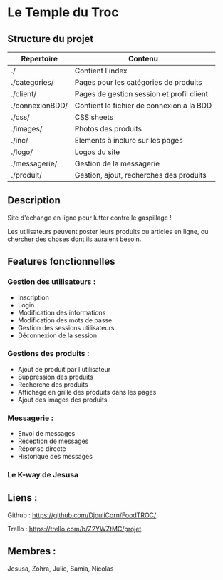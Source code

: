 # Le Temple du Troc

## Structure du projet

| Répertoire | Contenu |
| ----------- | ---------- |
| ./ | Contient l'index |
| ./categories/ | Pages pour les catégories de produits |
| ./client/ | Pages de gestion session et profil client |
| ./connexionBDD/ | Contient le fichier de connexion à la BDD |
| ./css/ | CSS sheets |
| ./images/ | Photos des produits |
| ./inc/ | Elements à inclure sur les pages |
| ./logo/ | Logos du site |
| ./messagerie/ | Gestion de la messagerie |
| ./produit/ | Gestion, ajout, recherches des produits |

## Description

Site d'échange en ligne pour lutter contre le gaspillage !

Les utilisateurs peuvent poster leurs produits ou articles en ligne, ou chercher des choses dont ils auraient besoin.

## Features fonctionnelles

### Gestion des utilisateurs :
 
  - Inscription
  - Login
  - Modification des informations
  - Modification des mots de passe
  - Gestion des sessions utilisateurs
  - Déconnexion de la session
  
### Gestions des produits :

  - Ajout de produit par l'utilisateur
  - Suppression des produits
  - Recherche des produits
  - Affichage en grille des produits dans les pages
  - Ajout des images des produits
  
### Messagerie :

  - Envoi de messages
  - Réception de messages
  - Réponse directe
  - Historique des messages
  
### Le K-way de Jesusa

## Liens :

Github : https://github.com/DjouliCorn/FoodTROC/

Trello : https://trello.com/b/Z2YWZtMC/projet

## Membres : 

Jesusa, Zohra, Julie, Samia, Nicolas
